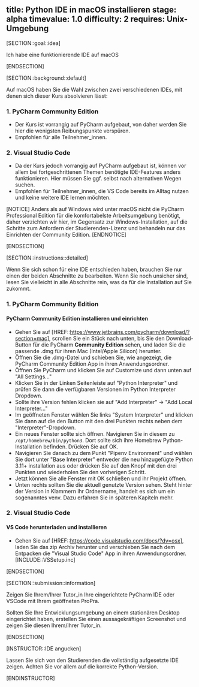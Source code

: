 title: Python IDE in macOS installieren
stage: alpha
timevalue: 1.0
difficulty: 2
requires: Unix-Umgebung
---


[SECTION::goal::idea]

Ich habe eine funktionierende IDE auf macOS

[ENDSECTION]

[SECTION::background::default]

Auf macOS haben Sie die Wahl zwischen zwei verschiedenen IDEs, mit denen sich dieser Kurs 
absolvieren lässt:


### 1. PyCharm Community Edition  
- Der Kurs ist vorrangig auf PyCharm aufgebaut, von daher werden Sie hier die wenigsten 
  Reibungspunkte verspüren.
- Empfohlen für alle Teilnehmer_innen.

### 2. Visual Studio Code  
- Da der Kurs jedoch vorrangig auf PyCharm aufgebaut ist, können vor allem bei fortgeschrittenen
  Themen benötigte IDE-Features anders funktionieren. Hier müssen Sie ggf. selbst nach alternativen Wegen suchen.
- Empfohlen für Teilnehmer_innen, die VS Code bereits im Alltag nutzen und keine weitere IDE lernen 
  möchten.

[NOTICE]
Anders als auf Windows wird unter macOS nicht die PyCharm Professional Edition für die 
komfortabelste Arbeitsumgebung benötigt, daher verzichten wir hier, im Gegensatz zur 
Windows-Installation, auf die Schritte zum Anfordern der Studierenden-Lizenz und behandeln nur 
das Einrichten der Community Edition.
[ENDNOTICE]

[ENDSECTION]

[SECTION::instructions::detailed]

Wenn Sie sich schon für eine IDE entschieden haben, 
brauchen Sie nur einen der beiden Abschnitte zu bearbeiten.
Wenn Sie noch unsicher sind, lesen Sie vielleicht in alle Abschnitte rein, 
was da für die Installation auf Sie zukommt. 


### 1. PyCharm Community Edition

#### PyCharm Community Edition installieren und einrichten

- Gehen Sie auf [HREF::https://www.jetbrains.com/pycharm/download/?section=mac], scrollen Sie 
  ein Stück nach unten, bis Sie den Download-Button für die PyCharm **Community Edition** sehen, und 
  laden Sie die passende .dmg für ihren Mac (Intel/Apple Silicon) herunter.
- Öffnen Sie die .dmg-Datei und schieben Sie, wie angezeigt, die PyCharm Community Edition App in 
  ihren Anwendungsordner.
- Öffnen Sie PyCharm und klicken Sie auf Customize und dann unten auf "All Settings..."
- Klicken Sie in der Linken Seitenleiste auf "Python Interpreter" und prüfen Sie dann die 
  verfügbaren Versionen im Python Interpreter Dropdown.
- Sollte ihre Version fehlen klicken sie auf "Add Interpreter" -> "Add Local Interpreter..."
- Im geöffneten Fenster wählen Sie links "System Interpreter" und klicken Sie dann auf die den 
  Button mit den drei Punkten rechts neben dem "Interpreter"-Dropdown.
- Ein neues Fenster sollte sich öffnen. Navigieren Sie in diesem zu `/opt/homebrew/bin/python3`. 
  Dort sollte sich ihre Homebrew Python-Installation befinden. Drücken Sie auf OK.
- Navigieren Sie danach zu dem Punkt "Pipenv Environment" und wählen Sie dort unter "Base 
  Interpreter" entweder die neu hinzugefügte Python 3.11+ installation aus oder drücken Sie auf 
  den Knopf mit den drei Punkten und wiederholen Sie den vorherigen Schritt.
- Jetzt können Sie alle Fenster mit OK schließen und ihr Projekt öffnen. 
- Unten rechts sollten Sie die aktuell genutzte Version sehen. Steht hinter der Version in 
  Klammern ihr Ordnername, handelt es sich um ein sogenanntes venv. Dazu erfahren Sie in 
  späteren Kapiteln mehr.



### 2. Visual Studio Code

#### VS Code herunterladen und installieren

- Gehen Sie auf [HREF::https://code.visualstudio.com/docs/?dv=osx], laden Sie das zip Archiv 
  herunter und verschieben Sie nach dem Entpacken die "Visual Studio Code" App in ihren 
  Anwendungsordner. 
[INCLUDE::VSSetup.inc]

[ENDSECTION]

[SECTION::submission::information]

Zeigen Sie Ihrem/Ihrer Tutor_in Ihre eingerichtete PyCharm IDE oder VSCode mit Ihrem geöffneten 
ProPra.

Sollten Sie Ihre Entwicklungsumgebung an einem stationären Desktop eingerichtet haben, erstellen 
Sie einen aussagekräftigen Screenshot und zeigen Sie diesen Ihrem/Ihrer Tutor_in.

[ENDSECTION]

[INSTRUCTOR::IDE angucken]

Lassen Sie sich von den Studierenden die vollständig aufgesetzte IDE zeigen. Achten Sie vor 
allem auf die korrekte Python-Version.

[ENDINSTRUCTOR]
